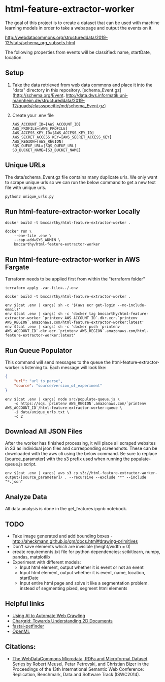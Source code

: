 # html-feature-extractor-worker

The goal of this project is to create a dataset that can be used with machine learning models in order to take a webapage and output the events on it.

http://webdatacommons.org/structureddata/2019-12/stats/schema_org_subsets.html

The following properties from events will be classified: name, startDate, location.

## Setup
1. Take the data retrieved from web data commons and place it into the "data" directory in this repository. [schema_Event.gz](http://schema.org/Event.
http://data.dws.informatik.uni-mannheim.de/structureddata/2019-12/quads/classspecific/md/schema_Event.gz)

2. Create your .env file
    ```text
    AWS_ACCOUNT_ID=[AWS_ACCOUNT_ID]
    AWS_PROFILE=[AWS_PROFILE]
    AWS_ACCESS_KEY_ID=[AWS_ACCESS_KEY_ID]
    AWS_SECRET_ACCESS_KEY=[AWS_SECRET_ACCESS_KEY]
    AWS_REGION=[AWS_REGION]
    SQS_QUEUE_URL=[SQS_QUEUE_URL]
    S3_BUCKET_NAME=[S3_BUCKET_NAME]
    ```
## Unique URLs
The data/schema_Event.gz file contains many duplicate urls. We only want to scrape unique urls so we can run the below command to get a new text file with unique urls.
```shell
python3 unique_urls.py
```

## Run html-feature-extractor-worker Locally
```shell
docker build -t bmccarthy/html-feature-extractor-worker .

docker run \
    --env-file .env \
    --cap-add=SYS_ADMIN \
    bmccarthy/html-feature-extractor-worker
```

## Run html-feature-extractor-worker in AWS Fargate
Terraform needs to be applied first from within the "terraform folder"
```shell
terraform apply -var-file=../.env
```

```shell
docker build -t bmccarthy/html-feature-extractor-worker .

env $(cat .env | xargs) sh -c '$(aws ecr get-login --no-include-email)'
env $(cat .env | xargs) sh -c 'docker tag bmccarthy/html-feature-extractor-worker `printenv AWS_ACCOUNT_ID`.dkr.ecr.`printenv AWS_REGION`.amazonaws.com/html-feature-extractor-worker:latest'
env $(cat .env | xargs) sh -c 'docker push `printenv AWS_ACCOUNT_ID`.dkr.ecr.`printenv AWS_REGION`.amazonaws.com/html-feature-extractor-worker:latest'
```

## Run Queue Populator
This command will send messages to the queue the html-feature-extractor-worker is listening to. Each message will look like:
```json
{
    "url": "url_to_parse",
    "source": "source/version_of_experiment"
}
```
```shell
env $(cat .env | xargs) node src/populate-queue.js \
    -q https://sqs.`printenv AWS_REGION`.amazonaws.com/`printenv AWS_ACCOUNT_ID`/html-feature-extractor-worker-queue \
    -i data/unique_urls.txt \
    -c 2
```

## Download All JSON Files
After the worker has finished processing, it will place all scraped websites in S3 as individual json files and corresponding screenshots.  These can be downloaded with the aws cli using the below command. Be sure to replace [source_parameter] with the s3 prefix used when running the populate-queue.js script.
```shell
env $(cat .env | xargs) aws s3 cp s3://html-feature-extractor-worker-output/[source_parameter]/ . --recursive --exclude "*" --include "*.json"
```

## Analyze Data
All data analysis is done in the get_features.ipynb notebook.

## TODO
* Take image generated and add bounding boxes - http://aheckmann.github.io/gm/docs.html#drawing-primitives
* Don't save elements which are invisible (height/width = 0)
* create requirements.txt file for python dependencies: scikitlearn, numpy, pandas, matplotlib
* Experiment with different models:
    * Input html element, output whether it is event or not an event
    * Input html element, output whether it is event, name, location, startDate
    * Input entire html page and solve it like a segmentation problem. instead of segmenting pixed, segment html elements 

## Helpful links

* [Using AI to Automate Web Crawling](https://www.semantics3.com/blog/ai-for-automated-web-crawling/)
* [Chargrid: Towards Understanding 2D Documents](https://arxiv.org/pdf/1809.08799.pdf)
* [fastai-petfinder](https://github.com/EtienneT/fastai-petfinder)
* [OpenML](https://www.openml.org)

## Citations:

* [The WebDataCommons Microdata, RDFa and Microformat Dataset Series](https://www.wim.uni-mannheim.de/fileadmin/lehrstuehle/ki/pub/Meusel-etal-TheWDCMicrodataRdfaMicroformatsDataSeries-ISWC2014-rbds.pdf) by Robert Meusel, Petar Petrovski, and Christian Bizer in the Proceedings of the 13th International Semantic Web Conference: Replication, Benchmark, Data and Software Track (ISWC2014).
